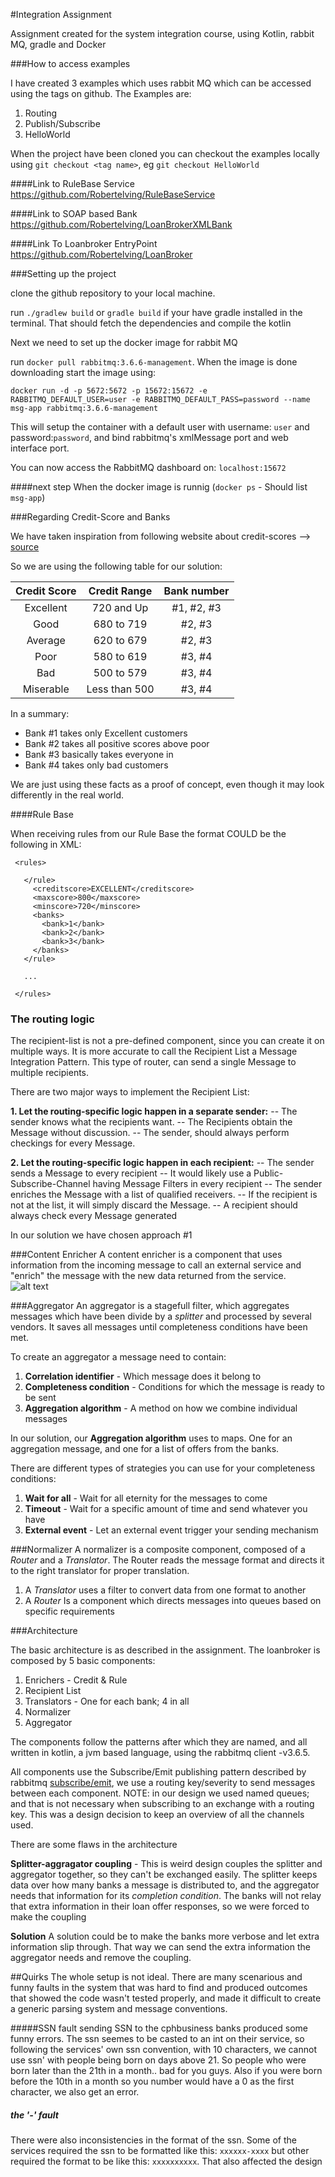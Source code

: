 #Integration Assignment 

Assignment created for the system integration course, using Kotlin, rabbit MQ, 
gradle and Docker

###How to access examples

I have created 3 examples which uses rabbit MQ which can be accessed using 
the tags on github. The Examples are: 

1. Routing
1. Publish/Subscribe
1. HelloWorld

When the project have been cloned you can checkout the examples
locally using `git checkout <tag name>`, eg `git checkout HelloWorld`

####Link to RuleBase Service
https://github.com/Robertelving/RuleBaseService

####Link to SOAP based Bank
https://github.com/Robertelving/LoanBrokerXMLBank

####Link To Loanbroker EntryPoint
https://github.com/Robertelving/LoanBroker


###Setting up the project

clone the github repository to your local machine. 

run `./gradlew build` or `gradle build` if your have gradle installed in
the terminal. That should fetch the dependencies and compile the kotlin

Next we need to set up the docker image for rabbit MQ

run `docker pull rabbitmq:3.6.6-management`. When the image is done
downloading start the image using: 

`docker run -d -p 5672:5672 -p 15672:15672 -e RABBITMQ_DEFAULT_USER=user -e RABBITMQ_DEFAULT_PASS=password --name msg-app rabbitmq:3.6.6-management`

This will setup the container with a default user with username: `user` and
password:`password`, and bind rabbitmq's xmlMessage port and web interface port.

You can now access the RabbitMQ dashboard on: `localhost:15672`

####next step
When the docker image is runnig (`docker ps` - Should list `msg-app`)


###Regarding Credit-Score and Banks

We have taken inspiration from following website about credit-scores --> [source](http://www.freescore.com/good-bad-credit-score-range.aspx)

So we are using the following table for our solution:

| Credit Score | Credit Range  | Bank number |
|:------------:|:-------------:|:-----------:|
| Excellent    | 720 and Up    | #1, #2, #3  |
| Good         | 680 to 719    | #2, #3      |
| Average      | 620 to 679    | #2, #3      |
| Poor         | 580 to 619    | #3, #4      |
| Bad          | 500 to 579    | #3, #4      |
| Miserable    | Less than 500 | #3, #4      |

In a summary:
* Bank #1 takes only Excellent customers
* Bank #2 takes all positive scores above poor
* Bank #3 basically takes everyone in
* Bank #4 takes only bad customers

We are just using these facts as a proof of concept, even though it may look differently in the real world.  

####Rule Base

When receiving rules from our Rule Base the format COULD be the following in XML:

```
 <rules>

   </rule>
     <creditscore>EXCELLENT</creditscore>
     <maxscore>800</maxscore>
     <minscore>720</minscore>
     <banks>
       <bank>1</bank>
       <bank>2</bank>
       <bank>3</bank>
     </banks>
   </rule>
   
   ...
   
 </rules>
```

### The routing logic
The recipient-list is not a pre-defined component, since you can create it on multiple ways.
It is more accurate to call the Recipient List a Message Integration Pattern.
This type of router, can send a single Message to multiple recipients.

There are two major ways to implement the Recipient List:

**1. Let the routing-specific logic happen in a separate sender:**
-- The sender knows what the recipients want.
-- The Recipients obtain the Message without discussion.
-- The sender, should always perform checkings for every Message.

**2. Let the routing-specific logic happen in each recipient:**
-- The sender sends a Message to every recipient
-- It would likely use a Public-Subscribe-Channel having Message Filters in every recipient
-- The sender enriches the Message with a list of qualified receivers.
-- If the recipient is not at the list, it will simply discard the Message.
-- A recipient should always check every Message generated

In our solution we have chosen approach #1

###Content Enricher
A content enricher is a component that uses information from the incoming message to call an external service and "enrich" the message with the new data returned from the service.
![alt text](http://www.enterpriseintegrationpatterns.com/img/DataEnricher.gif "")

###Aggregator
An aggregator is a stagefull filter, which aggregates messages which have been divide by a *splitter*
and processed by several vendors. It saves all messages until completeness conditions have been met.
  
  
  To create an aggregator a message need to contain:
  1. **Correlation identifier** - Which message does it belong to
  1. **Completeness condition** - Conditions for which the message is ready to be sent
  1. **Aggregation algorithm** - A method on how we combine individual messages
  
  In our solution, our **Aggregation algorithm** uses to maps. One for an aggregation message, and
  one for a list of offers from the banks.
  
  There are different types of strategies you can use for your completeness conditions: 
  1. **Wait for all** - Wait for all eternity for the messages to come
  1. **Timeout** - Wait for a specific amount of time and send whatever you have
  1. **External event** - Let an external event trigger your sending mechanism

###Normalizer
A normalizer is a composite component, composed of a *Router* and a *Translator*. The Router reads the
 message format and directs it to the right translator for proper translation.
 
1. A *Translator* uses a filter to convert data from one format to another
1. A *Router* Is a component which directs messages into queues based on specific requirements

###Architecture

The basic architecture is as described in the assignment. The loanbroker is composed by 5 basic components: 

1. Enrichers - Credit & Rule
1. Recipient List
2. Translators - One for each bank; 4 in all
3. Normalizer 
4. Aggregator

The components follow the patterns after which they are named, and all written in kotlin, a jvm based language, using the rabbitmq client -v3.6.5. 

All components use the Subscribe/Emit publishing pattern described by rabbitmq [subscribe/emit](https://www.rabbitmq.com/tutorials/tutorial-four-java.html), we use a routing key/severity to send messages between each component.  NOTE: in our design we used named queues; and that is not necessary when subscribing to an exchange with a routing key. This was a design decision to keep an overview of all the channels used.  

There are some flaws in the architecture

**Splitter-aggragator coupling** - This is weird design couples the splitter and aggregator together, so they can't be exchanged easily. The splitter keeps data over how many banks a message is distributed to, and the aggregator needs that information for its *completion condition*. The banks will not relay that extra information in their loan offer responses, so we were forced to make the coupling

**Solution** 
A solution could be to make the banks more verbose and let extra information slip through. That way we can send the extra information the aggregator needs and remove the coupling. 


##Quirks
The whole setup is not ideal. There are many scenarious and funny faults in the system that was hard to find and produced
outcomes that showed the code wasn't tested properly, and made it difficult to create a generic parsing system and 
message conventions.

#####SSN fault
sending SSN to the cphbusiness banks produced some funny errors. The ssn seemes 
to be casted to an int on their service, so following the services' own ssn convention, with 10 characters, we cannot use 
ssn' with people being born on days above 21. So people who were born later than the 21th in a month.. bad for you guys.
Also if you were born before the 10th in a month so you number would have a 0 as the first character, we also get an error.

##### the '-' fault
There were also inconsistencies in the format of the ssn. Some of the services required the ssn to be formatted like this:
`xxxxxx-xxxx` but other required the format to be like this: `xxxxxxxxxx`. That also affected the design
